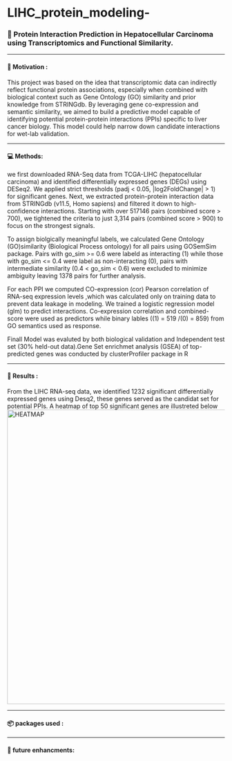# LIHC_protein_modeling-
  ###  🧬  Protein Interaction Prediction in Hepatocellular Carcinoma using Transcriptomics and Functional Similarity.


  
  ----- 
  ####  🚀 Motivation :


This project was based on the idea that transcriptomic data can indirectly reflect functional protein associations, especially when combined with biological context such as Gene Ontology (GO) similarity and prior knowledge from STRINGdb. By leveraging gene co-expression and semantic similarity, we aimed to build a predictive model capable of identifying potential protein-protein interactions (PPIs) specific to liver cancer biology. This model could help narrow down candidate interactions for wet-lab validation.


  
  ----
  ####  💻 Methods:

we first downloaded RNA-Seq data from TCGA-LIHC (hepatocellular carcinoma) and identified differentially expressed genes (DEGs) using DESeq2. We applied strict thresholds (padj < 0.05, |log2FoldChange| > 1) for significant genes. Next, we extracted protein-protein interaction data from STRINGdb (v11.5, Homo sapiens) and filtered it down to high-confidence interactions. Starting with over 517146  pairs (combined score > 700), we tightened the criteria to just 3,314 pairs (combined score > 900) to focus on the strongest signals.

To assign biolgically meaningful labels, we calculated Gene Ontology (GO)similarity (Biological Process ontology) for all pairs using GOSemSim package. Pairs with go_sim >= 0.6 were labeld as interacting (1) while those with go_sim <= 0.4 were label as non-interacting (0), pairs with intermediate similarity (0.4 < go_sim < 0.6) were excluded to minimize ambiguity leaving 1378 pairs for further analysis.

For each PPI we computed CO-expression (cor) Pearson correlation of RNA-seq expression levels ,which was calculated only on training data to prevent data leakage in modeling. We trained a logistic regression model (glm) to predict interactions. Co-expression correlation and combined-score  were used as predictors while binary lables ((1) = 519 /(0) = 859) from GO semantics used as response.

Finall Model was evaluted by both biological validation and Independent test set (30% held-out data).Gene Set enrichmet analysis (GSEA) of top-predicted genes was conducted by clusterProfiler package in R 

____
####  🏁 Results :

From the LIHC RNA-seq data, we identified 1232 significant differentially expressed genes using Desq2, these genes served as the candidat set for potential PPIs. A heatmap of top 50 significant genes are illustreted below
<img width="1181" height="682" alt="HEATMAP" src="https://github.com/user-attachments/assets/3b4370c0-28d1-4ae1-8f09-b42bffe21ed8" />

____

#### 📦 packages used :


-----

#### 🥇 future enhancments:
